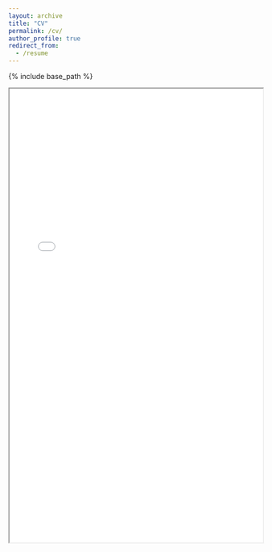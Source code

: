 ```yaml
---
layout: archive
title: "CV"
permalink: /cv/
author_profile: true
redirect_from:
  - /resume
---
```


{% include base_path %}
<iframe src="/files/Dong_Hu_CV.pdf" width="100%" height=900px></iframe>
